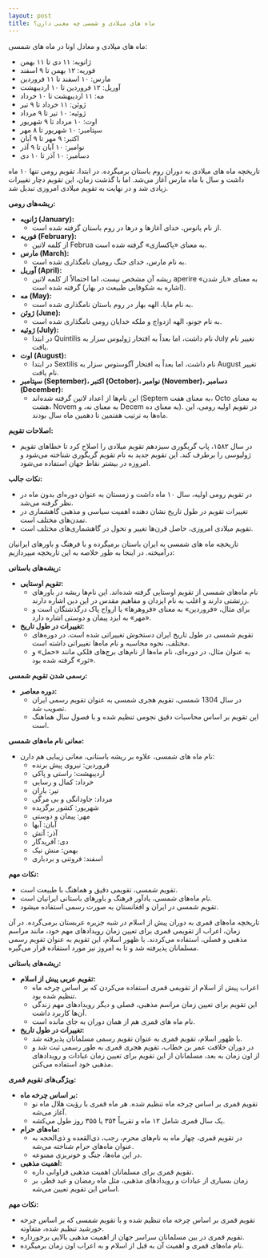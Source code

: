 ```yaml
---
layout: post
title: ماه های میلادی و شمسی چه معنی دارن؟
---
```


ماه های میلادی و معادل اونا در ماه های شمسی:

* ژانویه: ۱۱ دی تا ۱۱ بهمن
* فوریه: ۱۲ بهمن تا ۹ اسفند
* مارس: ۱۰ اسفند تا ۱۱ فروردین
* آوریل: ۱۲ فروردین تا ۱۰ اردیبهشت
* مه: ۱۱ اردیبهشت تا ۱۰ خرداد
* ژوئن: ۱۱ خرداد تا ۹ تیر
* ژوئیه: ۱۰ تیر تا ۹ مرداد
* اوت: ۱۰ مرداد تا ۹ شهریور
* سپتامبر: ۱۰ شهریور تا ۸ مهر
* اکتبر: ۹ مهر تا ۹ آبان
* نوامبر: ۱۰ آبان تا ۹ آذر
* دسامبر: ۱۰ آذر تا ۱۰ دی

تاریخچه ماه های میلادی به دوران روم باستان برمیگرده. در ابتدا، تقویم رومی تنها ۱۰ ماه داشت و سال با ماه مارس آغاز می‌شد. اما با گذشت زمان، این تقویم دچار تغییرات زیادی شد و در نهایت به تقویم میلادی امروزی تبدیل شد.

**ریشه‌های رومی:**

* **ژانویه (January):**
    * از نام یانوس، خدای آغازها و درها در روم باستان گرفته شده است.
* **فوریه (February):**
    * از کلمه لاتین Februa به معنای «پاکسازی» گرفته شده است.
* **مارس (March):**
    * به نام مارس، خدای جنگ رومیان نامگذاری شده است.
* **آوریل (April):**
    * ریشه آن مشخص نیست، اما احتمالاً از کلمه لاتین aperire به معنای «باز شدن» (اشاره به شکوفایی طبیعت در بهار) گرفته شده است.
* **مه (May):**
    * به نام مایا، الهه بهار در روم باستان نامگذاری شده است.
* **ژوئن (June):**
    * به نام جونو، الهه ازدواج و ملکه خدایان رومی نامگذاری شده است.
* **ژوئیه (July):**
    * در ابتدا Quintilis نام داشت، اما بعداً به افتخار ژولیوس سزار به July تغییر نام یافت.
* **اوت (August):**
    * در ابتدا Sextilis نام داشت، اما بعداً به افتخار آگوستوس سزار به August تغییر نام یافت.
* **سپتامبر (September)، اکتبر (October)، نوامبر (November)، دسامبر (December):**
    * این نام‌ها از اعداد لاتین گرفته شده‌اند (Septem به معنای هفت، Octo به معنای هشت، Novem به معنای نه، و Decem به معنای ده). در تقویم اولیه رومی، این ماه‌ها به ترتیب هفتمین تا دهمین ماه سال بودند.

**اصلاحات تقویم:**

* در سال ۱۵۸۲، پاپ گریگوری سیزدهم تقویم میلادی را اصلاح کرد تا خطاهای تقویم ژولیوسی را برطرف کند. این تقویم جدید به نام تقویم گریگوری شناخته می‌شود و امروزه در بیشتر نقاط جهان استفاده می‌شود.

**نکات جالب:**

* در تقویم رومی اولیه، سال ۱۰ ماه داشت و زمستان به عنوان دوره‌ای بدون ماه در نظر گرفته می‌شد.
* تغییرات تقویم در طول تاریخ نشان دهنده اهمیت سیاسی و مذهبی گاهشماری در تمدن‌های مختلف است.
* تقویم میلادی امروزی، حاصل قرن‌ها تغییر و تحول در گاهشماری‌های مختلف است.

تاریخچه ماه های شمسی به ایران باستان برمیگرده و با فرهنگ و باورهای ایرانیان درآمیخته. در اینجا به طور خلاصه به این تاریخچه میپردازیم:

**ریشه‌های باستانی:**

* **تقویم اوستایی:**
    * نام ماه‌های شمسی از تقویم اوستایی گرفته شده‌اند. این نام‌ها ریشه در باورهای زرتشتی دارند و اغلب به نام ایزدان و مفاهیم مقدس در این دین اشاره دارند.
    * برای مثال، «فروردین» به معنای «فروهرها» یا ارواح پاک درگذشتگان است و «مهر» به ایزد پیمان و دوستی اشاره دارد.
* **تغییرات در طول تاریخ:**
    * تقویم شمسی در طول تاریخ ایران دستخوش تغییراتی شده است. در دوره‌های مختلف، نحوه محاسبه و نام ماه‌ها تغییراتی داشته است.
    * به عنوان مثال، در دوره‌ای، نام ماه‌ها از نام‌های برج‌های فلکی مانند «حمل» و «ثور» گرفته شده بود.

**رسمی شدن تقویم شمسی:**

* **دوره معاصر:**
    * در سال 1304 شمسی، تقویم هجری شمسی به عنوان تقویم رسمی ایران تصویب شد.
    * این تقویم بر اساس محاسبات دقیق نجومی تنظیم شده و با فصول سال هماهنگ است.

**معانی نام ماه‌های شمسی:**

* نام ماه های شمسی، علاوه بر ریشه باستانی، معانی زیبایی هم دارن:
    * فروردین: نیروی پیش برنده
    * اردیبهشت: راستی و پاکی
    * خرداد: کمال و رسایی
    * تیر: باران
    * مرداد: جاودانگی و بی مرگی
    * شهریور: کشور برگزیده
    * مهر: پیمان و دوستی
    * آبان: آبها
    * آذر: آتش
    * دی: آفریدگار
    * بهمن: منش نیک
    * اسفند: فروتنی و بردباری

**نکات مهم:**

* تقویم شمسی، تقویمی دقیق و هماهنگ با طبیعت است.
* نام ماه‌های شمسی، یادآور فرهنگ و باورهای باستانی ایرانیان است.
* تقویم شمسی در ایران و افغانستان به صورت رسمی استفاده میشود.

تاریخچه ماه‌های قمری به دوران پیش از اسلام در شبه جزیره عربستان برمی‌گرده. در آن زمان، اعراب از تقویمی قمری برای تعیین زمان رویدادهای مهم خود، مانند مراسم مذهبی و فصلی، استفاده می‌کردند. با ظهور اسلام، این تقویم به عنوان تقویم رسمی مسلمانان پذیرفته شد و تا به امروز نیز مورد استفاده قرار می‌گیره.

**ریشه‌های باستانی:**

* **تقویم عربی پیش از اسلام:**
    * اعراب پیش از اسلام از تقویمی قمری استفاده می‌کردن که بر اساس چرخه ماه تنظیم شده بود.
    * این تقویم برای تعیین زمان مراسم مذهبی، فصلی و دیگر رویدادهای مهم زندگی آن‌ها کاربرد داشت.
    * نام ماه های قمری هم از همان دوران به جای مانده است.
* **تغییرات در طول تاریخ:**
    * با ظهور اسلام، تقویم قمری به عنوان تقویم رسمی مسلمانان پذیرفته شد.
    * در دوران خلافت عمر بن خطاب، تقویم هجری قمری به طور رسمی ثبت شد و از اون زمان به بعد، مسلمانان از این تقویم برای تعیین زمان عبادات و رویدادهای مذهبی خود استفاده می‌کنن.

**ویژگی‌های تقویم قمری:**

* **بر اساس چرخه ماه:**
    * تقویم قمری بر اساس چرخه ماه تنظیم شده. هر ماه قمری با رؤیت هلال ماه نو آغاز می‌شه.
    * یک سال قمری شامل ۱۲ ماه و تقریباً ۳۵۴ یا ۳۵۵ روز طول می‌کشه.
* **ماه‌های حرام:**
    * در تقویم قمری، چهار ماه به نام‌های محرم، رجب، ذی‌القعده و ذی‌الحجه به عنوان ماه‌های حرام شناخته می‌شه.
    * در این ماه‌ها، جنگ و خونریزی ممنوعه.
* **اهمیت مذهبی:**
    * تقویم قمری برای مسلمانان اهمیت مذهبی فراوانی داره.
    * زمان بسیاری از عبادات و رویدادهای مذهبی، مثل ماه رمضان و عید فطر، بر اساس این تقویم تعیین می‌شه.

**نکات مهم:**

* تقویم قمری بر اساس چرخه ماه تنظیم شده و با تقویم شمسی که بر اساس چرخه خورشید تنظیم شده، متفاوته.
* تقویم قمری در بین مسلمانان سراسر جهان از اهمیت مذهبی بالایی برخورداره.
* نام ماه‌های قمری و اهمیت آن به قبل از اسلام و به اعراب اون زمان برمیگرده.
